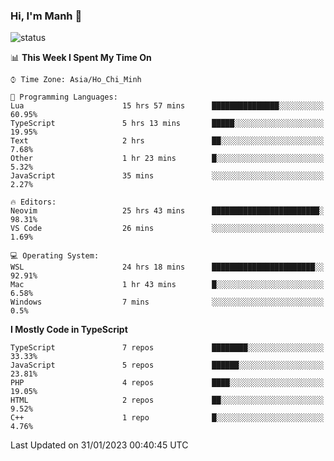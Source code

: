 ### Hi, I'm Manh 👋

![status](https://badge.stateful.com/manhhn01/status.svg)

<!--START_SECTION:waka-->
📊 **This Week I Spent My Time On** 

```text
⌚︎ Time Zone: Asia/Ho_Chi_Minh

💬 Programming Languages: 
Lua                      15 hrs 57 mins      ███████████████░░░░░░░░░░   60.95% 
TypeScript               5 hrs 13 mins       █████░░░░░░░░░░░░░░░░░░░░   19.95% 
Text                     2 hrs               ██░░░░░░░░░░░░░░░░░░░░░░░   7.68% 
Other                    1 hr 23 mins        █░░░░░░░░░░░░░░░░░░░░░░░░   5.32% 
JavaScript               35 mins             ░░░░░░░░░░░░░░░░░░░░░░░░░   2.27%

🔥 Editors: 
Neovim                   25 hrs 43 mins      ████████████████████████░   98.31% 
VS Code                  26 mins             ░░░░░░░░░░░░░░░░░░░░░░░░░   1.69%

💻 Operating System: 
WSL                      24 hrs 18 mins      ███████████████████████░░   92.91% 
Mac                      1 hr 43 mins        █░░░░░░░░░░░░░░░░░░░░░░░░   6.58% 
Windows                  7 mins              ░░░░░░░░░░░░░░░░░░░░░░░░░   0.5%

```

**I Mostly Code in TypeScript** 

```text
TypeScript               7 repos             ████████░░░░░░░░░░░░░░░░░   33.33% 
JavaScript               5 repos             ██████░░░░░░░░░░░░░░░░░░░   23.81% 
PHP                      4 repos             ████░░░░░░░░░░░░░░░░░░░░░   19.05% 
HTML                     2 repos             ██░░░░░░░░░░░░░░░░░░░░░░░   9.52% 
C++                      1 repo              █░░░░░░░░░░░░░░░░░░░░░░░░   4.76%

```



 Last Updated on 31/01/2023 00:40:45 UTC
<!--END_SECTION:waka-->
